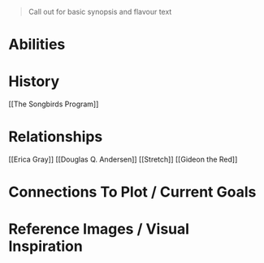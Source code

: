 > Call out for basic synopsis and flavour text

# Abilities

# History
[[The Songbirds Program]]
# Relationships
[[Erica Gray]]
[[Douglas Q. Andersen]]
[[Stretch]]
[[Gideon the Red]]
# Connections To Plot / Current Goals

# Reference Images / Visual Inspiration